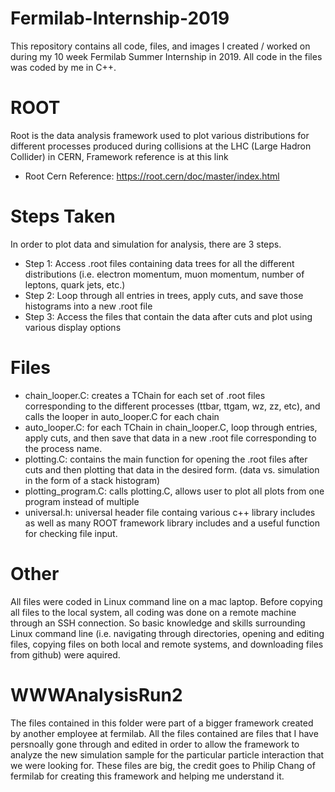 # Fermilab-Internship-2019
This repository contains all code, files, and images I created / worked on during my 10 week Fermilab Summer Internship in 2019. All code in the files was coded by me in C++.

# ROOT
Root is the data analysis framework used to plot various distributions for different processes produced during collisions at the LHC (Large Hadron Collider) in CERN, Framework reference is at this link
  - Root Cern Reference: https://root.cern/doc/master/index.html

# Steps Taken
In order to plot data and simulation for analysis, there are 3 steps.
- Step 1: Access .root files containing data trees for all the different distributions (i.e. electron momentum, muon momentum, number of leptons, quark jets, etc.)
- Step 2: Loop through all entries in trees, apply cuts, and save those histograms into a new .root file
- Step 3: Access the files that contain the data after cuts and plot using various display options

# Files
  - chain_looper.C: creates a TChain for each set of .root files corresponding to the different processes (ttbar, ttgam, wz, zz,       etc), and calls the looper in auto_looper.C for each chain
  - auto_looper.C: for each TChain in chain_looper.C, loop through entries, apply cuts, and then save that data in a new .root file corresponding to the process name.
  - plotting.C: contains the main function for opening the .root files after cuts and then plotting that data in the desired form. (data vs. simulation in the form of a stack histogram)
  - plotting_program.C: calls plotting.C, allows user to plot all plots from one program instead of multiple
  - universal.h: universal header file containg various c++ library includes as well as many ROOT framework library includes and a useful function for checking file input.
  
# Other
All files were coded in Linux command line on a mac laptop. Before copying all files to the local system, all coding was done on a remote machine through an SSH connection. So basic knowledge and skills surrounding Linux command line (i.e. navigating through directories, opening and editing files, copying files on both local and remote systems, and downloading files from github) were aquired.

# WWWAnalysisRun2
The files contained in this folder were part of a bigger framework created by another employee at fermilab. All the files contained are files that I have persnoally gone through and edited in order to allow the framework to analyze the new simulation sample for the particular particle interaction that we were looking for. These files are big, the credit goes to Philip Chang of fermilab for creating this framework and helping me understand it.

